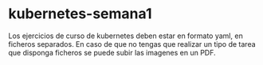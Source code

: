 # kubernetes-semana1

Los ejercicios de curso de kubernetes deben estar en formato yaml, en ficheros separados.
En caso de que no tengas que realizar un tipo de tarea que disponga ficheros se puede subir las imagenes en un PDF.
